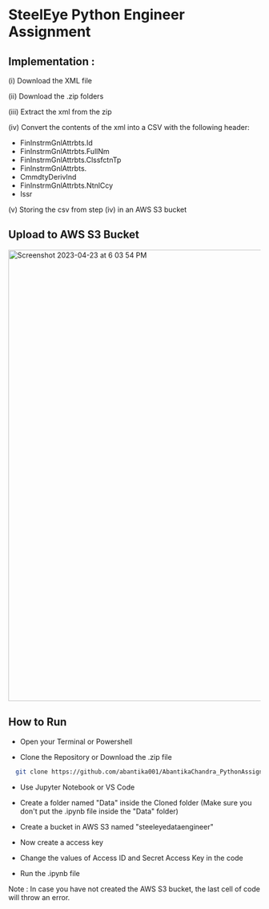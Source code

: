 
# SteelEye Python Engineer Assignment

## Implementation :

(i) Download the XML file

(ii) Download the .zip folders

(iii) Extract the xml from the zip

(iv) Convert the contents of the xml into a CSV with the following header:
- FinInstrmGnlAttrbts.Id
- FinInstrmGnlAttrbts.FullNm
- FinInstrmGnlAttrbts.ClssfctnTp
- FinInstrmGnlAttrbts.
- CmmdtyDerivInd
- FinInstrmGnlAttrbts.NtnlCcy
- Issr

(v) Storing the csv from step (iv) in an AWS S3 bucket

## Upload to AWS S3 Bucket

<img width="900" alt="Screenshot 2023-04-23 at 6 03 54 PM" src="https://user-images.githubusercontent.com/73490217/233855263-f77915c3-99b9-423a-a8e5-c27ce09e2af1.png">





## How to Run

- Open your Terminal or Powershell

- Clone the Repository or Download the .zip file

```bash
  git clone https://github.com/abantika001/AbantikaChandra_PythonAssignment
```

- Use Jupyter Notebook or VS Code

- Create a folder named "Data" inside the Cloned folder (Make sure you don't put the .ipynb file inside the "Data" folder)

- Create a bucket in AWS S3 named "steeleyedataengineer"

- Now create a access key 

- Change the values of Access ID and Secret Access Key in the code 

- Run the .ipynb file

Note : In case you have not created the AWS S3 bucket, the last cell of code will throw an error.

